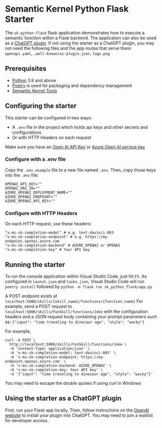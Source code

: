 # Semantic Kernel Python Flask Starter

The `sk-python-flask` flask application demonstrates how to execute a semantic function within a Flask backend.
The application can also be used as a [ChatGPT plugin](https://platform.openai.com/docs/plugins/introduction).
If not using the starter as a ChatGPT plugin, you may not need the following files and the app routes that serve them:
`openapi.yaml`, `.well-known/ai-plugin.json`, `logo.png`

## Prerequisites

- [Python](https://www.python.org/downloads/) 3.8 and above
- [Poetry](https://python-poetry.org/) is used for packaging and dependency management
- [Semantic Kernel Tools](https://marketplace.visualstudio.com/items?itemName=ms-semantic-kernel.semantic-kernel)

## Configuring the starter

This starter can be configured in two ways:

- A `.env` file in the project which holds api keys and other secrets and configurations
- Or with HTTP Headers on each request

Make sure you have an
[Open AI API Key](https://openai.com/api/) or
[Azure Open AI service key](https://learn.microsoft.com/azure/cognitive-services/openai/quickstart?pivots=rest-api)

### Configure with a .env file

Copy the `.env.example` file to a new file named `.env`. Then, copy those keys into the `.env` file:

```
OPENAI_API_KEY=""
OPENAI_ORG_ID=""
AZURE_OPENAI_DEPLOYMENT_NAME=""
AZURE_OPENAI_ENDPOINT=""
AZURE_OPENAI_API_KEY=""
```

### Configure with HTTP Headers

On each HTTP request, use these headers:

```
"x-ms-sk-completion-model" # e.g. text-davinci-003
"x-ms-sk-completion-endpoint" # e.g. https://my-endpoint.openai.azure.com
"x-ms-sk-completion-backend" # AZURE_OPENAI or OPENAI
"x-ms-sk-completion-key" # Your API key
```

## Running the starter

To run the console application within Visual Studio Code, just hit `F5`.
As configured in `launch.json` and `tasks.json`, Visual Studio Code will run `poetry install` followed by `python -m flask run sk_python_flask/app.py`

A POST endpoint exists at `localhost:5000/skills/{skill_name}/functions/{function_name}`
For example, send a POST request to `localhost:5000/skills/FunSkill/functions/Joke` with the configuration headers
and a JSON request body containing your prompt parameters such as:
`{"input": "time traveling to dinosaur age", "style": "wacky"}`

For example,

```
curl -X POST \
  http://localhost:5000/skills/FunSkill/functions/Joke \
  -H 'Content-Type: application/json' \
  -H 'x-ms-sk-completion-model: text-davinci-003' \
  -H 'x-ms-sk-completion-endpoint: https://my-endpoint.openai.azure.com' \
  -H 'x-ms-sk-completion-backend: AZURE_OPENAI' \
  -H 'x-ms-sk-completion-key: Your API key' \
  -d '{"input": "time traveling to dinosaur age", "style": "wacky"}'
```

You may need to escape the double quotes if using curl in Windows

## Using the starter as a ChatGPT plugin

First, run your Flask app locally.
Then, follow instructions on the [OpenAI website](https://platform.openai.com/docs/plugins/introduction) to install your plugin into ChatGPT.
You may need to join a waitlist for developer access.

